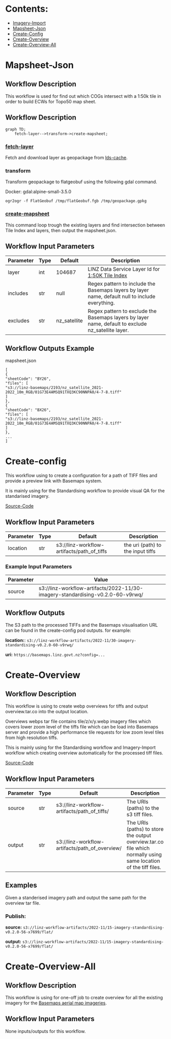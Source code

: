 # Contents:

- [Imagery-Import](#Imagery-Import)
- [Mapsheet-Json](#Mapsheet-Json)
- [Create-Config](#Create-Config)
- [Create-Overview](#Create-Overview)
- [Create-Overview-All](#Create-Overview-All)

# Mapsheet-Json

## Workflow Description

This workflow is used for find out which COGs intersect with a 1:50k tile in order to build ECWs for Topo50 map sheet.

## Workflow Description

```mermaid
graph TD;
    fetch-layer-->transform->create-mapsheet;
```

### [fetch-layer](https://github.com/linz/argo-tasks/blob/master/src/commands/lds-cache/lds.cache.ts)

Fetch and download layer as geopackage from [lds-cache](https://github.com/linz/lds-cache).

### transform

Transform geopackage to flatgeobuf using the following gdal command.

Docker: gdal:alpine-small-3.5.0

```
ogr2ogr -f FlatGeobuf /tmp/flatGeobuf.fgb /tmp/geopackage.gpkg

```

### [create-mapsheet](https://github.com/linz/basemaps/blob/master/packages/cli/src/cli/config/action.cog.mapsheet.ts)

This command loop trough the existing layers and find intersection between Tile Index and layers, then output the mapsheet.json.

## Workflow Input Parameters

| Parameter | Type | Default      | Description                                                                                                   |
| --------- | ---- | ------------ | ------------------------------------------------------------------------------------------------------------- |
| layer     | int  | 104687       | LINZ Data Service Layer Id for [1:50K Tile Index](https://data.linz.govt.nz/layer/104687-nz-150k-tile-index/) |
| includes  | str  | null         | Regex pattern to include the Basemaps layers by layer name, default null to include everything.               |
| excludes  | str  | nz_satellite | Regex pattern to exclude the Basemaps layers by layer name, default to exclude nz_satellite layer.            |

## Workflow Outputs Example

mapsheet.json

```
[
{
"sheetCode": "BY26",
"files": [
"s3://linz-basemaps/2193/nz_satellite_2021-2022_10m_RGB/01G73E4AMSQ91TXQ3KC90NNPA0/4-7-8.tiff"
]
},
{
"sheetCode": "BX26",
"files": [
"s3://linz-basemaps/2193/nz_satellite_2021-2022_10m_RGB/01G73E4AMSQ91TXQ3KC90NNPA0/4-7-8.tiff"
]
},
...
]
```

# Create-config

This workflow using to create a configuration for a path of TIFF files and provide a preview link with Basemaps system.

It is mainly using for the Standardising workflow to provide visual QA for the standarised imagery.

[Source-Code](https://github.com/linz/basemaps/blob/59a3e7fa847f64f5c83fc876b071db947407d14d/packages/cli/src/cli/config/action.imagery.config.ts)

## Workflow Input Parameters

| Parameter | Type | Default                                    | Description                       |
| --------- | ---- | ------------------------------------------ | --------------------------------- |
| location  | str  | s3://linz-workflow-artifacts/path_of_tiffs | the uri (path) to the input tiffs |

### Example Input Parameters

| Parameter | Value                                                                          |
| --------- | ------------------------------------------------------------------------------ |
| source    | s3://linz-workflow-artifacts/2022-11/30-imagery-standardising-v0.2.0-60-v9rwq/ |

## Workflow Outputs

The S3 path to the processed TIFFs and the Basemaps visualisation URL can be found in the create-config pod outputs.
for example:

**location:**: `s3://linz-workflow-artifacts/2022-11/30-imagery-standardising-v0.2.0-60-v9rwq/`

**uri:** `https://basemaps.linz.govt.nz?config=...`

# Create-Overview

## Workflow Description

This workflow is using to create webp overviews for tiffs and output overview.tar.co into the output location.

Overviews webps tar file contains tile/z/x/y.webp imagery files which covers lower zoom level of the tiffs file which can be load into Basemaps server and provide a high performance tile requests for low zoom level tiles from high resolution tiffs.

This is mainly using for the Standardising workflow and Imagery-Import workflow which creating overview automatically for the processed tiff files.

[Source-Code](https://github.com/linz/basemaps/tree/master/packages/cli/src/cli/overview)

## Workflow Input Parameters

| Parameter | Type | Default                                        | Description                                                                                                     |
| --------- | ---- | ---------------------------------------------- | --------------------------------------------------------------------------------------------------------------- |
| source    | str  | s3://linz-workflow-artifacts/path_of_tiffs/    | The URIs (paths) to the s3 tiff files.                                                                          |
| output    | str  | s3://linz-workflow-artifacts/path_of_overview/ | The URIs (paths) to store the output overview.tar.co file which normally using same location of the tiff files. |

## Examples

Given a standerised imagery path and output the same path for the overview tar file.

### Publish:

**source:** `s3://linz-workflow-artifacts/2022-11/15-imagery-standardising-v0.2.0-56-x7699/flat/`

**output:** `s3://linz-workflow-artifacts/2022-11/15-imagery-standardising-v0.2.0-56-x7699/flat/`

# Create-Overview-All

## Workflow Description

This workflow is using for one-off job to create overview for all the existing imagery for the [Basemaps aerial map imageries](https://github.com/linz/basemaps-config/blob/master/config/tileset/aerial.json).

## Workflow Input Parameters

None inputs/outputs for this workflow.
